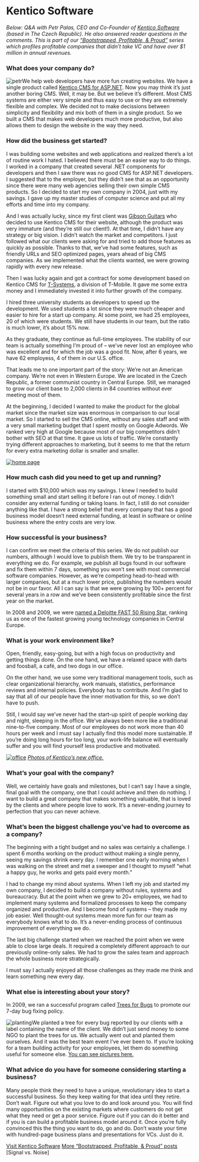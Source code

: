 # Kentico Software

<em>Below: Q&amp;A with Petr Palas, <span class="caps">CEO</span> and Co-Founder of <a href="http://kentico.com/">Kentico Software</a> (based in The Czech Republic). He also answered reader questions in the comments. This is part of our <a href="http://bit.ly/ccc5C7">“Bootstrapped, Profitable, &amp; Proud”</a> series which profiles profitable companies that didn’t take VC and have over $1 million in annual revenues.</em>

### What does your company do? 
![petr](assets/images/petr.jpeg)We help web developers have more fun creating websites. We have a single product called <a href="http://www.kentico.com/">Kentico <span class="caps">CMS</span> for <span class="caps">ASP</span>.NET</a>. Now you may think it’s just another boring <span class="caps">CMS</span>. Well, it may be. But we believe it’s different. Most <span class="caps">CMS</span> systems are either very simple and thus easy to use or they are extremely flexible and complex. We decided not to make decissions between simplicity and flexibility and mix both of them in a single product. So we built a <span class="caps">CMS</span> that makes web developers much more productive, but also allows them to design the website in the way they need.

### How did the business get started? 
I was building some websites and web applications and realized there’s a lot of routine work I hated. I believed there must be an easier way to do things. I worked in a company that created several .NET components for developers and then I saw there was no good <span class="caps">CMS</span> for <span class="caps">ASP</span>.NET developers. I suggested that to the employer, but they didn’t see that as an opportunity since there were many web agencies selling their own simple <span class="caps">CMS</span> products. So I decided to start my own company in 2004, just with my savings. I gave up my master studies of computer science and put all my efforts and time into my company.

And I was actually lucky, since my first client was <a href="http://www.gibson.com">Gibson Guitars</a> who decided to use Kentico <span class="caps">CMS</span> for their website, although the product was very immature (and they’re still our client!). At that time, I didn’t have any strategy or big vision. I didn’t watch the market and competitors. I just followed what our clients were asking for and tried to add those features as quickly as possible. Thanks to that, we’ve had some features, such as friendly URLs and <span class="caps">SEO</span> optimized pages, years ahead of big <span class="caps">CMS</span> companies. As we implemented what the clients wanted, we were growing rapidly with every new release.

Then I was lucky again and got a contract for some development based on Kentico <span class="caps">CMS</span> for <a href="http://www.t-systems.com/">T-Systems</a>, a division of T-Mobile. It gave me some extra money and I immediately invested it into further growth of the company.

I hired three university students as developers to speed up the development. We used students a lot since they were much cheaper and easier to hire for a start up company. At some point, we had 25 employees, 20 of which were students. We still have students in our team, but the ratio is much lower, it’s about 15% now.

As they graduate, they continue as full-time employees. The stability of our team is actually something I’m proud of – we’ve never lost an employee who was excellent and for which the job was a good fit. Now, after 6 years, we have 62 employess, 4 of them in our U.S. office.

That leads me to one important part of the story: We’re not an American company. We’re not even in Western Europe. We are located in the Czech Republic, a former communist country in Central Europe. Still, we managed to grow our client base to 2,000 clients in 84 countries without ever meeting most of them.

At the beginning, I decided I wanted to make the product for the global market since the market size was enormous in comparison to our local market. So I started to sell the <span class="caps">CMS</span> online, without any sales staff and with a very small marketing budget that I spent mostly on Google Adwords. We ranked very high at Google because most of our big competitors didn’t bother with <span class="caps">SEO</span> at that time. It gave us lots of traffic. We’re constantly trying different approaches to marketing, but it seems to me that the return for every extra marketing dollar is smaller and smaller.

<a href="http://kentico.com/" class="image">![home page](assets/images/kentico_homepage.png)</a>

### How much cash did you need to get up and running? 
I started with $10,000 which was my savings. I knew I needed to build something small and start selling it before I ran out of money. I didn’t consider any external funding or taking loans. In fact, I still do not consider anything like that. I have a strong belief that every company that has a good business model doesn’t need external funding, at least in software or online business where the entry costs are very low.

### How successful is your business? 
I can confirm we meet the criteria of this series. We do not publish our numbers, although I would love to publish them. We try to be transparent in everything we do. For example, we publish all bugs found in our software and fix them within 7 days, something you won’t see with most commercial software companies. However, as we’re competing head-to-head with larger companies, but at a much lower price, publishing the numbers would not be in our favor. All I can say is that we were growing by 100+ percent for several years in a row and we’ve been consistently profitable since the first year on the market.

In 2008 and 2009, we were <a href="http://devnet.kentico.com/getdoc/669bf86c-bf7b-4a3f-b691-1540e50df0ca/Kentico-named-Fast-50-Rising-Star.aspx">named a Deloitte <span class="caps">FAST 50</span> Rising Star</a>, ranking us as one of the fastest growing young technology companies in Central Europe.

### What is your work environment like?
Open, friendly, easy-going, but with a high focus on productivity and getting things done. On the one hand, we have a relaxed space with darts and foosball, a café, and two dogs in our office.

On the other hand, we use some very traditional management tools, such as clear organizational hierarchy, work manuals, statistics, performance reviews and internal policies. Everybody has to contribute. And I’m glad to say that all of our people have the inner motivation for this, so we don’t have to push.

Still, I would say we’ve never had the start-up spirit of people working day and night, sleeping in the office. We’ve always been more like a traditional nine-to-five company. Most of our employees do not work more than 40 hours per week and I must say I actually find this model more sustainable. If you’re doing long hours for too long, your work-life balance will eventually suffer and you will find yourself less productive and motivated.

<a href="http://devnet.kentico.com/Blogs/Petr-Palas/June-2010/Kentico-six-years-later--growing-and-moving.aspx" class="image">![office](assets/images/kentico_office_space.png)</a>
<em><a href="http://devnet.kentico.com/Blogs/Petr-Palas/June-2010/Kentico-six-years-later--growing-and-moving.aspx">Photos of Kentico’s new office.</a></em>

### What’s your goal with the company? 
Well, we certainly have goals and milestones, but I can’t say I have a single, final goal with the company, one that I could achieve and then do nothing. I want to build a great company that makes something valuable, that is loved by the clients and where people love to work. It’s a never-ending journey to perfection that you can never achieve.

### What’s been the biggest challenge you’ve had to overcome as a company?
The beginning with a tight budget and no sales was certainly a challenge. I spent 6 months working on the product without making a single penny, seeing my savings shrink every day. I remember one early morning when I was walking on the street and met a sweeper and I thought to myself “what a happy guy, he works and gets paid every month.”

I had to change my mind about systems. When I left my job and started my own company, I decided to build a company without rules, systems and bureaucracy. But at the point when we grew to 20+ employees, we had to implement many systems and formalized processes to keep the company organized and productive. And I become fond of systems – they made my job easier. Well thought-out systems mean more fun for our team as everybody knows what to do. It’s a never-ending process of continuous improvement of everything we do.

The last big challenge started when we reached the point when we were able to close large deals. It required a completely different approach to our previously online-only sales. We had to grow the sales team and approach the whole business more strategically.

I must say I actually enjoyed all those challenges as they made me think and learn something new every day.

### What else is interesting about your story? 
In 2009, we ran a successful program called <a href="http://trees.kentico.com/">Trees for Bugs</a> to promote our 7-day bug fixing policy.

![planting](assets/images/skupinamala.jpg)We planted a tree for every bug reported by our clients with a label containing the name of the client. We didn’t just send money to some <span class="caps">NGO</span> to plant the trees for us. We actually went out and planted them ourselves. And it was the best team event I’ve ever been to. If you’re looking for a team building activity for your employees, let them do something useful for someone else. <a href="http://bit.ly/9qRe5f">You can see pictures here.</a>

### What advice do you have for someone considering starting a business? 
Many people think they need to have a unique, revolutionary idea to start a successful business. So they keep waiting for that idea until they retire. Don’t wait. Figure out what you love to do and look around you. You will find many opportunities on the existing markets where customers do not get what they need or get a poor service. Figure out if you can do it better and if you is can build a profitable business model around it. Once you’re fully convinced this the thing you want to do, go and do. Don’t waste your time with hundred-page business plans and presentations for VCs. Just do it.

<a href="http://kentico.com/">Visit Kentico Software</a>
<a href="http://bit.ly/ccc5C7">More “Bootstrapped, Profitable, &amp; Proud” posts</a> [Signal vs. Noise]

